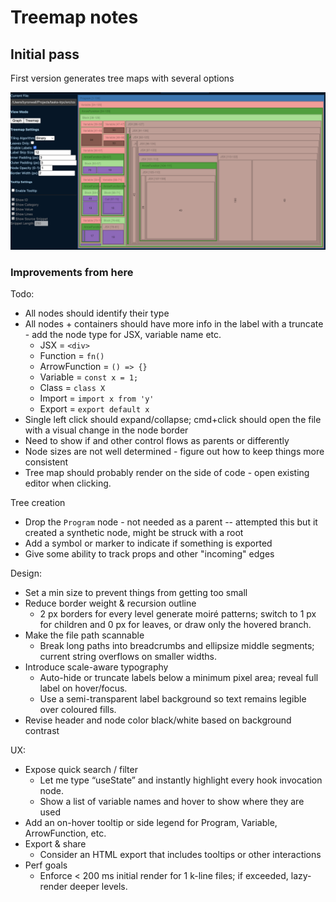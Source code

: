 # Treemap notes

## Initial pass

First version generates tree maps with several options

![alt text](image.png)

### Improvements from here

Todo:

- All nodes should identify their type
- All nodes + containers should have more info in the label with a truncate - add the node type for JSX, variable name etc.
  - JSX = `<div>`
  - Function = `fn()`
  - ArrowFunction = `() => {}`
  - Variable = `const x = 1;`
  - Class = `class X`
  - Import = `import x from 'y'`
  - Export = `export default x`
- Single left click should expand/collapse; cmd+click should open the file with a visual change in the node border
- Need to show if and other control flows as parents or differently
- Node sizes are not well determined - figure out how to keep things more consistent
- Tree map should probably render on the side of code - open existing editor when clicking.

Tree creation

- Drop the `Program` node - not needed as a parent -- attempted this but it created a synthetic node, might be struck with a root
- Add a symbol or marker to indicate if something is exported
- Give some ability to track props and other "incoming" edges

Design:

- Set a min size to prevent things from getting too small
- Reduce border weight & recursion outline
  - 2 px borders for every level generate moiré patterns; switch to 1 px for children and 0 px for leaves, or draw only the hovered branch.
- Make the file path scannable
  - Break long paths into breadcrumbs and ellipsize middle segments; current string overflows on smaller widths.
- Introduce scale-aware typography
  - Auto-hide or truncate labels below a minimum pixel area; reveal full label on hover/focus.
  - Use a semi-transparent label background so text remains legible over coloured fills.
- Revise header and node color black/white based on background contrast

UX:

- Expose quick search / filter
  - Let me type “useState” and instantly highlight every hook invocation node.
  - Show a list of variable names and hover to show where they are used
- Add an on-hover tooltip or side legend for Program, Variable, ArrowFunction, etc.
- Export & share
  - Consider an HTML export that includes tooltips or other interactions
- Perf goals
  - Enforce < 200 ms initial render for 1 k-line files; if exceeded, lazy-render deeper levels.
